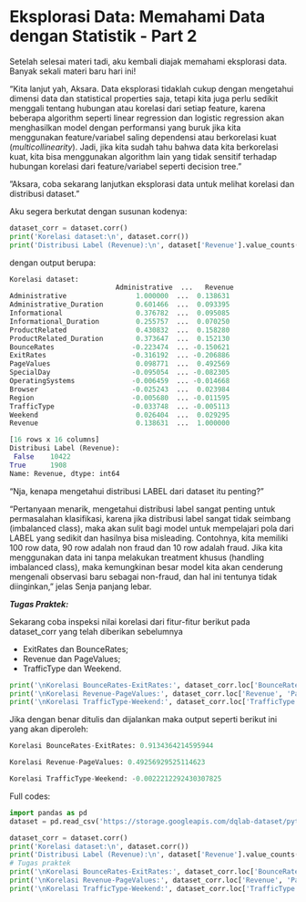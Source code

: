 # Eksplorasi Data: Memahami Data dengan Statistik - Part 2

Setelah selesai materi tadi, aku kembali diajak memahami eksplorasi data. Banyak sekali materi baru hari ini!

“Kita lanjut yah, Aksara. Data eksplorasi tidaklah cukup dengan mengetahui dimensi data dan statistical properties saja, tetapi kita juga perlu sedikit menggali tentang hubungan atau korelasi dari setiap feature, karena beberapa algorithm seperti linear regression dan logistic regression akan menghasilkan model dengan performansi yang buruk jika kita menggunakan feature/variabel saling dependensi atau berkorelasi kuat (_multicollinearity_). Jadi, jika kita sudah tahu bahwa data kita berkorelasi kuat, kita bisa menggunakan algorithm lain yang tidak sensitif terhadap hubungan korelasi dari feature/variabel seperti decision tree.”

”Aksara, coba sekarang lanjutkan eksplorasi data untuk melihat korelasi dan distribusi dataset.”

Aku segera berkutat dengan susunan kodenya:

```python
dataset_corr = dataset.corr()
print('Korelasi dataset:\n', dataset.corr())
print('Distribusi Label (Revenue):\n', dataset['Revenue'].value_counts())
```

dengan output berupa:

```python
Korelasi dataset:
                          Administrative  ...   Revenue
Administrative                 1.000000  ...  0.138631
Administrative_Duration        0.601466  ...  0.093395
Informational                  0.376782  ...  0.095085
Informational_Duration         0.255757  ...  0.070250
ProductRelated                 0.430832  ...  0.158280
ProductRelated_Duration        0.373647  ...  0.152130
BounceRates                   -0.223474  ... -0.150621
ExitRates                     -0.316192  ... -0.206886
PageValues                     0.098771  ...  0.492569
SpecialDay                    -0.095054  ... -0.082305
OperatingSystems              -0.006459  ... -0.014668
Browser                       -0.025243  ...  0.023984
Region                        -0.005680  ... -0.011595
TrafficType                   -0.033748  ... -0.005113
Weekend                        0.026404  ...  0.029295
Revenue                        0.138631  ...  1.000000

[16 rows x 16 columns]
Distribusi Label (Revenue):
 False    10422
True      1908
Name: Revenue, dtype: int64
```

“Nja, kenapa mengetahui distribusi LABEL dari dataset itu penting?”

“Pertanyaan menarik, mengetahui distribusi label sangat penting untuk permasalahan klasifikasi, karena jika distribusi label sangat tidak seimbang (imbalanced class),  maka akan sulit bagi model untuk mempelajari pola dari LABEL yang sedikit dan hasilnya bisa misleading. Contohnya, kita memiliki 100 row data, 90 row adalah non fraud dan 10 row adalah fraud. Jika kita menggunakan data ini tanpa melakukan treatment khusus (handling imbalanced class), maka kemungkinan besar model kita akan cenderung mengenali observasi baru sebagai non-fraud, dan hal ini tentunya tidak diinginkan,” jelas Senja panjang lebar.

_**Tugas Praktek:**_

Sekarang coba inspeksi nilai korelasi dari fitur-fitur berikut pada dataset_corr yang telah diberikan sebelumnya
* ExitRates dan BounceRates;
* Revenue dan PageValues;
* TrafficType dan Weekend.

```python
print('\nKorelasi BounceRates-ExitRates:', dataset_corr.loc['BounceRates', 'ExitRates'])
print('\nKorelasi Revenue-PageValues:', dataset_corr.loc['Revenue', 'PageValues'])
print('\nKorelasi TrafficType-Weekend:', dataset_corr.loc['TrafficType', 'Weekend'])
```

Jika dengan benar ditulis dan dijalankan maka output seperti berikut ini yang akan diperoleh:

```python
Korelasi BounceRates-ExitRates: 0.9134364214595944

Korelasi Revenue-PageValues: 0.49256929525114623

Korelasi TrafficType-Weekend: -0.0022212292430307825
```

Full codes:
```python
import pandas as pd
dataset = pd.read_csv('https://storage.googleapis.com/dqlab-dataset/pythonTutorial/online_raw.csv')

dataset_corr = dataset.corr()
print('Korelasi dataset:\n', dataset.corr())
print('Distribusi Label (Revenue):\n', dataset['Revenue'].value_counts())
# Tugas praktek
print('\nKorelasi BounceRates-ExitRates:', dataset_corr.loc['BounceRates', 'ExitRates'])
print('\nKorelasi Revenue-PageValues:', dataset_corr.loc['Revenue', 'PageValues'])
print('\nKorelasi TrafficType-Weekend:', dataset_corr.loc['TrafficType', 'Weekend'])
```
